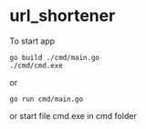 # url_shortener
To start app
```
go build ./cmd/main.go
./cmd/cmd.exe
```
or
```
go run cmd/main.go
```
or start file cmd.exe in cmd folder
